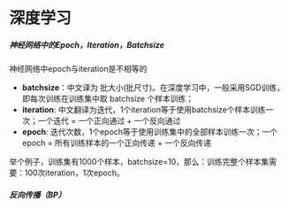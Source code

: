 # 深度学习

##### 神经网络中的Epoch，Iteration，Batchsize

神经网络中epoch与iteration是不相等的

- **batchsize**：中文译为 批大小(批尺寸)。在深度学习中，一般采用SGD训练，即每次训练在训练集中取 batchsize 个样本训练；
- **iteration**:  中文翻译为迭代，1个iteration等于使用batchsize个样本训练一次；一个迭代 = 一个正向通过 + 一个反向通过
- **epoch**: 迭代次数，1个epoch等于使用训练集中的全部样本训练一次；一个epoch = 所有训练样本的一个正向传递 + 一个反向传递

举个例子，训练集有1000个样本，batchsize=10，那么：训练完整个样本集需要：100次iteration，1次epoch。

##### 反向传播（BP）

 

